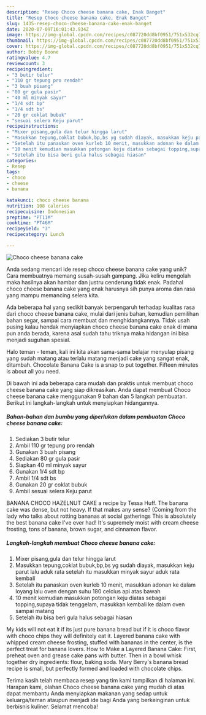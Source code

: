 ```yaml
---
description: "Resep Choco cheese banana cake, Enak Banget"
title: "Resep Choco cheese banana cake, Enak Banget"
slug: 1435-resep-choco-cheese-banana-cake-enak-banget
date: 2020-07-09T16:01:43.934Z
image: https://img-global.cpcdn.com/recipes/c087720dd8bf0951/751x532cq70/choco-cheese-banana-cake-foto-resep-utama.jpg
thumbnail: https://img-global.cpcdn.com/recipes/c087720dd8bf0951/751x532cq70/choco-cheese-banana-cake-foto-resep-utama.jpg
cover: https://img-global.cpcdn.com/recipes/c087720dd8bf0951/751x532cq70/choco-cheese-banana-cake-foto-resep-utama.jpg
author: Bobby Boone
ratingvalue: 4.7
reviewcount: 3
recipeingredient:
- "3 butir telur"
- "110 gr tepung pro rendah"
- "3 buah pisang"
- "80 gr gula pasir"
- "40 ml minyak sayur"
- "1/4 sdt bp"
- "1/4 sdt bs"
- "20 gr coklat bubuk"
- "sesuai selera Keju parut"
recipeinstructions:
- "Mixer pisang,gula dan telur hingga larut"
- "Masukkan tepung,coklat bubuk,bp,bs yg sudah diayak, masukkan keju parut lalu aduk rata setelah itu masukkan minyak sayur aduk rata kembali"
- "Setelah itu panaskan oven kurleb 10 menit, masukkan adonan ke dalam loyang lalu oven dengan suhu 180 celcius api atas bawah"
- "10 menit kemudian masukkan potongan keju diatas sebagai topping,supaya tidak tenggelam, masukkan kembali ke dalam oven sampai matang"
- "Setelah itu bisa beri gula halus sebagai hiasan"
categories:
- Resep
tags:
- choco
- cheese
- banana

katakunci: choco cheese banana 
nutrition: 108 calories
recipecuisine: Indonesian
preptime: "PT11M"
cooktime: "PT46M"
recipeyield: "3"
recipecategory: Lunch

---
```



![Choco cheese banana cake](https://img-global.cpcdn.com/recipes/c087720dd8bf0951/751x532cq70/choco-cheese-banana-cake-foto-resep-utama.jpg)

Anda sedang mencari ide resep choco cheese banana cake yang unik? Cara membuatnya memang susah-susah gampang. Jika keliru mengolah maka hasilnya akan hambar dan justru cenderung tidak enak. Padahal choco cheese banana cake yang enak harusnya sih punya aroma dan rasa yang mampu memancing selera kita.

Ada beberapa hal yang sedikit banyak berpengaruh terhadap kualitas rasa dari choco cheese banana cake, mulai dari jenis bahan, kemudian pemilihan bahan segar, sampai cara membuat dan menghidangkannya. Tidak usah pusing kalau hendak menyiapkan choco cheese banana cake enak di mana pun anda berada, karena asal sudah tahu triknya maka hidangan ini bisa menjadi suguhan spesial.

Halo teman - teman, kali ini kita akan sama-sama belajar menyulap pisang yang sudah matang atau terlalu matang menjadi cake yang sangat enak, ditambah. Chocolate Banana Cake is a snap to put together. Fifteen minutes is about all you need.


Di bawah ini ada beberapa cara mudah dan praktis untuk membuat choco cheese banana cake yang siap dikreasikan. Anda dapat membuat Choco cheese banana cake menggunakan 9 bahan dan 5 langkah pembuatan. Berikut ini langkah-langkah untuk menyiapkan hidangannya.

<!--inarticleads1-->

##### Bahan-bahan dan bumbu yang diperlukan dalam pembuatan Choco cheese banana cake:

1. Sediakan 3 butir telur
1. Ambil 110 gr tepung pro rendah
1. Gunakan 3 buah pisang
1. Sediakan 80 gr gula pasir
1. Siapkan 40 ml minyak sayur
1. Gunakan 1/4 sdt bp
1. Ambil 1/4 sdt bs
1. Gunakan 20 gr coklat bubuk
1. Ambil sesuai selera Keju parut


BANANA CHOCO HAZELNUT CAKE a recipe by Tessa Huff. The banana cake was dense, but not heavy. If that makes any sense? (Coming from the lady who talks about rotting bananas at social gatherings This is absolutely the best banana cake I&#39;ve ever had! It&#39;s supremely moist with cream cheese frosting, tons of banana, brown sugar, and cinnamon flavor. 

<!--inarticleads2-->

##### Langkah-langkah membuat Choco cheese banana cake:

1. Mixer pisang,gula dan telur hingga larut
1. Masukkan tepung,coklat bubuk,bp,bs yg sudah diayak, masukkan keju parut lalu aduk rata setelah itu masukkan minyak sayur aduk rata kembali
1. Setelah itu panaskan oven kurleb 10 menit, masukkan adonan ke dalam loyang lalu oven dengan suhu 180 celcius api atas bawah
1. 10 menit kemudian masukkan potongan keju diatas sebagai topping,supaya tidak tenggelam, masukkan kembali ke dalam oven sampai matang
1. Setelah itu bisa beri gula halus sebagai hiasan


My kids will not eat it if its just pure banana bread but if it is choco flavor with choco chips they will definitely eat it. Layered banana cake with whipped cream cheese frosting, stuffed with bananas in the center, is the perfect treat for banana lovers. How to Make a Layered Banana Cake: First, preheat oven and grease cake pans with butter. Then in a bowl whisk together dry ingredients: flour, baking soda. Mary Berry&#39;s banana bread recipe is small, but perfectly formed and loaded with chocolate chips. 

Terima kasih telah membaca resep yang tim kami tampilkan di halaman ini. Harapan kami, olahan Choco cheese banana cake yang mudah di atas dapat membantu Anda menyiapkan makanan yang sedap untuk keluarga/teman ataupun menjadi ide bagi Anda yang berkeinginan untuk berbisnis kuliner. Selamat mencoba!
